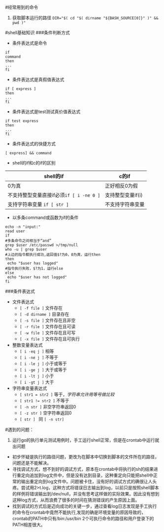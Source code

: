 #经常用到的命令
1. 获取脚本运行的路径
`DIR="$( cd "$( dirname "${BASH_SOURCE[0]}" )" && pwd )"`

#shell基础知识
###条件判断方式

 + 条件表达式是命令
```shell
if
command
then
...
fi
```
 + 条件表达式是真假值表达式
```shell
if [ express ]
then
...
fi
```
 + 条件表达式是test测试真价值表达式
```shell
if test express
then
...
fi
```
 + 条件表达式的快捷方式
```shell
[ express] && command
```
 + shell的if和c的if的区别

shell的if|c的if
---------|-----
0为真|正好相反0为假
不支持整型变量直接if必须`if [ i -ne 0 ]` | 支持整型变量if(i)
支持字符串变量 `if [ str ]` | 不支持字符串变量

+ 以多条command或函数为if的条件
```shell
echo -n "input:"
read user
if
#多条命令之间相当于“and”
grep $user /etc/passwd >/tmp/null      
who -u | grep $user
#上边的指令都执行成功,返回值$?为0，0为真，运行then
then
 echo "$user has logged"
#指令执行失败，$?为1，运行else 
else                           
 echo "$user has not logged"
fi  
```
###条件表达式
+ 文件表达式
  + `[ -f file ]` 文件存在
  + `[ -d dirname ]` 目录存在
  + `[ -s file ]` 文件存在且非空
  + `[ -r file ]` 文件存在且可读
  + `[ -w file ]` 文件存在且可写
  + `[ -x file ]` 文件存在且可执行
+ 整数变量表达式
  + `[ i -eq j ]` 相等
  + `[ i -ne j ]` 不等于
  + `[ i -le j ]` 小于或等于
  + `[ i -ge j ]` 大于或等于
  + `[ i -lt j ]` 小于
  + `[ i -gt j ]` 大于
+ 字符串变量表达式
  + `[ str1 = str2 ]` 等于，*字符串允许用等号做比较*
  + `[ str1 != str2 ]` 不等于
  + `[ -n str ]` 非空字符串返回0
  + `[ -z str ]` 空字符串返回0
  + `[ str ] ` 同 `[ -n str]`

#遇到的问题：
1. 运行go的执行单元测试用例时，手工运行shell正常，但是在crontab中运行就出问题
  + 初步怀疑是执行的路径问题，更改为在脚本中切换到脚本的文件所在的路径，问题还是不能解决。
  + 寻找调试方式，想不到好的调试方式，原本在crontab中将执行的sh的结果进行重定向追加到log文件中，但是没有达到目录，这种重定向只能把shell中正常的输出重定向到log文件中。问题被卡住，没有好的调试方式的确很让人头疼。尝试用2>t.log，这种方式将错误日志输出到log，以前只是按照shell脚本的样例将错误输出到/dev/null，并没有思考这样做的实际效果。因此没有想到这种log方式，从而浪费了很多的时间在猜测错误的产生原因上面。
  + 找到调试的方式后是迈向成功的关键一步，通过查看log日志发现是手工执行的命令在crontab中竟然不能执行,发现的确是环境变量的原因导致的，crontab的PATH中只有/bin:/usr/bin 2个可执行命令的路径和用户登录下的PATH相差很大。
